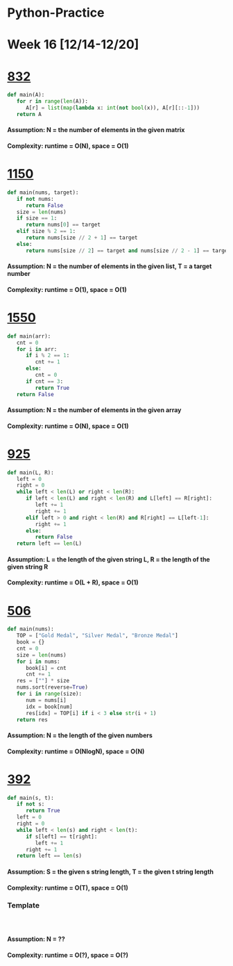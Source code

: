 # Python-Practice

# Week 16 [12/14-12/20]

# [832](https://leetcode.com/problems/flipping-an-image/)
```python
def main(A):
   for r in range(len(A)):
      A[r] = list(map(lambda x: int(not bool(x)), A[r][::-1]))
   return A
```
#### Assumption: N = the number of elements in the given matrix
#### Complexity: runtime = O(N), space = O(1)

# [1150](https://leetcode.com/problems/check-if-a-number-is-majority-element-in-a-sorted-array/)
```python
def main(nums, target):
   if not nums:
      return False
   size = len(nums)
   if size == 1:
      return nums[0] == target
   elif size % 2 == 1:
      return nums[size // 2 + 1] == target
   else:
      return nums[size // 2] == target and nums[size // 2 - 1] == target
```
#### Assumption: N = the number of elements in the given list, T = a target number
#### Complexity: runtime = O(1), space = O(1)

# [1550](https://leetcode.com/problems/three-consecutive-odds/)
```python
def main(arr):
   cnt = 0
   for i in arr:
      if i % 2 == 1:
         cnt += 1
      else:
         cnt = 0
      if cnt == 3:
         return True
   return False
```
#### Assumption: N = the number of elements in the given array
#### Complexity: runtime = O(N), space = O(1)

# [925](https://leetcode.com/problems/long-pressed-name/)
```python
def main(L, R):
   left = 0
   right = 0
   while left < len(L) or right < len(R):
      if left < len(L) and right < len(R) and L[left] == R[right]:
         left += 1
         right += 1
      elif left > 0 and right < len(R) and R[right] == L[left-1]:
         right += 1
      else:
         return False
   return left == len(L)
```
#### Assumption: L = the length of the given string L, R = the length of the given string R
#### Complexity: runtime = O(L + R), space = O(1)

# [506](https://leetcode.com/problems/relative-ranks/)
```python
def main(nums):
   TOP = ["Gold Medal", "Silver Medal", "Bronze Medal"]
   book = {}
   cnt = 0
   size = len(nums)
   for i in nums:
      book[i] = cnt
      cnt += 1
   res = [""] * size
   nums.sort(reverse=True)
   for i in range(size):
      num = nums[i]
      idx = book[num]
      res[idx] = TOP[i] if i < 3 else str(i + 1)
   return res
```
#### Assumption: N = the length of the given numbers 
#### Complexity: runtime = O(NlogN), space = O(N)

# [392](https://leetcode.com/problems/is-subsequence/)
```python
def main(s, t):
   if not s:
      return True
   left = 0
   right = 0
   while left < len(s) and right < len(t):
      if s[left] == t[right]:
         left += 1
      right += 1
   return left == len(s)
```
#### Assumption: S = the given s string length, T = the given t string length
#### Complexity: runtime = O(T), space = O(1)

### Template
# []()
```python
```
#### Assumption: N = ??
#### Complexity: runtime = O(?), space = O(?)